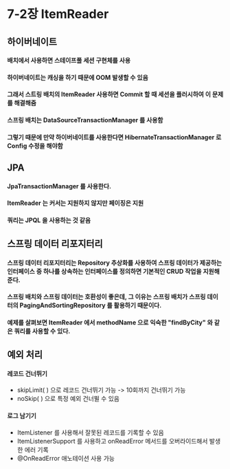# 7-2장 ItemReader
## 하이버네이트
#### 배치에서 사용하면 스테이프풀 세션 구현체를 사용
#### 하이버네이트는 캐싱을 하기 때문에 OOM 발생할 수 있음
#### 그래서 스트링 배치의 ItemReader 사용하면 Commit 할 때 세션을 플러시하여 이 문제를 해결해줌
#### 스프링 배치는 DataSourceTransactionManager 를 사용함
#### 그렇기 때문에 만약 하이버네이트를 사용한다면 HibernateTransactionManager 로 Config 수정을 해야함

## JPA
#### JpaTransactionManager 를 사용한다.
#### ItemReader 는 커서는 지원하지 않지만 페이징은 지원
#### 쿼리는 JPQL 을 사용하는 것 같음

## 스프링 데이터 리포지터리
#### 스프링 데이터 리포지터리는 Repository 추상화를 사용하여 스프링 데이터가 제공하는 인터페이스 중 하나를 상속하는 인터페이스를 정의하면 기본적인 CRUD 작업을 지원해준다.
#### 스프링 배치와 스프링 데이터는 호환성이 좋은데, 그 이유는 스프링 배치가 스프링 데이터의 PagingAndSortingRepository 를 활용하기 때문이다.
#### 예제를 살펴보면 ItemReader 에서 methodName 으로 익숙한 "findByCity" 와 같은 쿼리를 사용할 수 있다.

## 예외 처리
#### 레코드 건너뛰기
- skipLimit( ) 으로 레코드 건너뛰기 가능  -> 10회까지 건너뛰기 가능
- noSkip( ) 으로 특정 예외 건너뛸 수 있음
#### 로그 남기기
- ItemListener 를 사용해서 잘못된 레코드를 기록할 수 있음 
- ItemListenerSupport 를 사용하고 onReadError 메서드를 오버라이드해서 발생한 에러 기록
- @OnReadError 애노테이션 사용 가능 

